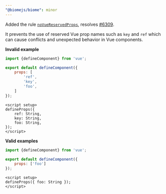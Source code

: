 ```yaml
---
"@biomejs/biome": minor
---
```


Added the rule [`noVueReservedProps`](https://biomejs.dev/linter/rules/no-vue-reserved-props/), resolves [#6309](https://github.com/biomejs/biome/issues/6309).

It prevents the use of reserved Vue prop names such as `key` and `ref` which can cause conflicts and unexpected behavior in Vue components.

**Invalid example**

```js
import {defineComponent} from 'vue';

export default defineComponent({
    props: [
        'ref',
        'key',
        'foo',
    ]
});
```

```vue
<script setup>
defineProps({
    ref: String,
    key: String,
    foo: String,
});
</script>
```

**Valid examples**

```js
import {defineComponent} from 'vue';

export default defineComponent({
    props: ['foo']
});
```

```vue
<script setup>
defineProps({ foo: String });
</script>
```
